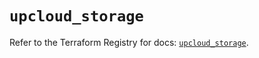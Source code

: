 # `upcloud_storage`

Refer to the Terraform Registry for docs: [`upcloud_storage`](https://registry.terraform.io/providers/upcloudltd/upcloud/5.13.2/docs/resources/storage).
